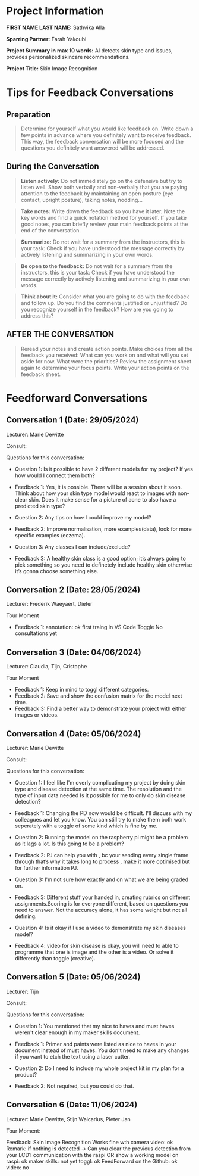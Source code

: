 # Project Information

**FIRST NAME LAST NAME:** Sathvika Alla

**Sparring Partner:** Farah Yakoubi

**Project Summary in max 10 words:**  AI detects skin type and issues, provides personalized skincare recommendations.

**Project Title:** Skin Image Recognition

# Tips for Feedback Conversations

## Preparation

> Determine for yourself what you would like feedback on. Write down a few points in advance where you definitely want to receive feedback. This way, the feedback conversation will be more focused and the questions you definitely want answered will be addressed.

## During the Conversation

> **Listen actively:** Do not immediately go on the defensive but try to listen well. Show both verbally and non-verbally that you are paying attention to the feedback by maintaining an open posture (eye contact, upright posture), taking notes, nodding...

> **Take notes:** Write down the feedback so you have it later. Note the key words and find a quick notation method for yourself. If you take good notes, you can briefly review your main feedback points at the end of the conversation.

> **Summarize:** Do not wait for a summary from the instructors, this is your task: Check if you have understood the message correctly by actively listening and summarizing in your own words.

> **Be open to the feedback:** Do not wait for a summary from the instructors, this is your task: Check if you have understood the message correctly by actively listening and summarizing in your own words.

> **Think about it:** Consider what you are going to do with the feedback and follow up. Do you find the comments justified or unjustified? Do you recognize yourself in the feedback? How are you going to address this?

## AFTER THE CONVERSATION

> Reread your notes and create action points. Make choices from all the feedback you received: What can you work on and what will you set aside for now. What were the priorities? Review the assignment sheet again to determine your focus points. Write your action points on the feedback sheet.

# Feedforward Conversations

## Conversation 1 (Date: 29/05/2024)

Lecturer: Marie Dewitte

Consult:

Questions for this conversation:

- Question 1: Is it possible to have 2 different models for my project? If yes how would I connect them both?
- Feedback 1: Yes, it is possible. There will be a session about it soon. Think about how your skin type model would react to images with non-clear skin. Does it make sense for a picture of acne to also have a predicted skin type?

- Question 2: Any tips on how I could improve my model?
- Feedback 2: Improve normalisation, more examples(data), look for more specific examples (eczema).

- Question 3: Any classes I can include/exclude?
- Feedback 3: A healthy skin class is a good option; it’s always going to pick something so you need to definetely include healthy skin otherwise it’s gonna choose something else.

## Conversation 2 (Date: 28/05/2024)

Lecturer: Frederik Waeyaert, Dieter

Tour Moment

- Feedback 1: annotation: ok first traing in VS Code Toggle No consultations yet

## Conversation 3 (Date: 04/06/2024)

Lecturer: Claudia, Tijn, Cristophe

Tour Moment

- Feedback 1: Keep in mind to toggl different categories.
- Feedback 2: Save and show the confusion matrix for the model next time.
- Feedback 3: Find a better way to demonstrate your project with either images or videos.

## Conversation 4 (Date: 05/06/2024)

Lecturer: Marie Dewitte

Consult:

Questions for this conversation:

- Question 1: I feel like I'm overly complicating my project by doing skin type and disease detection at the same time. The resolution and the type of input data needed Is it possible for me to only do skin disease detection?
- Feedback 1: Changing the PD now would be difficult. I'll discuss with my colleagues and let you know. You can still try to make them both work seperately with a toggle of some kind which is fine by me.

- Question 2: Running the model on the raspberry pi might be a problem as it lags a lot. Is this going to be a problem?
- Feedback 2: PJ can help you with , bc your sending every single frame through that’s why it takes long to process , make it more optimised but for further information PJ.

- Question 3: I'm not sure how exactly and on what we are being graded on.
- Feedback 3: Different stuff your handed in, creating rubrics on different assignments.Scoring is for everyone different, based on questions you need to answer. Not the accuracy alone, it has some weight but not all defining.

- Question 4: Is it okay if I use a video to demonstrate my skin diseases model?
- Feedback 4: video for skin disease is okay, you will need to able to programme that one is image and the other is a video. Or solve it differently than toggle  (creative).

## Conversation 5 (Date: 05/06/2024)

Lecturer: Tijn

Consult:

Questions for this conversation:

- Question 1: You mentioned that my nice to haves and must haves weren't clear enough in my maker skills document.
- Feedback 1: Primer and paints were listed as nice to haves in your document instead of must haves. You don't need to make any changes if you want to etch the text using a laser cutter.

- Question 2: Do I need to include my whole project kit in my plan for a product?
- Feedback 2: Not required, but you could do that.

## Conversation 6 (Date: 11/06/2024)

Lecturer: Marie Dewitte, Stijn Walcarius, Pieter Jan

Tour Moment:

Feedback:  Skin Image Recognition Works fine wth camera video: ok 
           Remark: if nothing is detected -> Can you clear the previous detection from your LCD? 
           communication with the raspi OR show a working model on raspi: ok 
           maker skills: not yet 
           toggl: ok FeedForward on the 
           Github: ok 
           video: no
